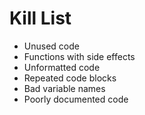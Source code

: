 Kill List
=========
* Unused code
* Functions with side effects
* Unformatted code
* Repeated code blocks
* Bad variable names
* Poorly documented code
